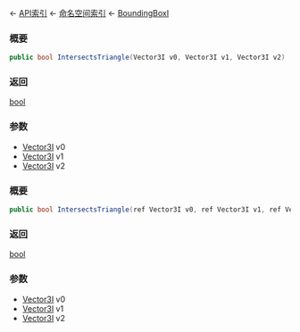 ← [API索引](Api-Index) ← [命名空间索引](Namespace-Index) ← [BoundingBoxI](VRageMath.BoundingBoxI)

### 概要

```csharp
public bool IntersectsTriangle(Vector3I v0, Vector3I v1, Vector3I v2)
```



### 返回

[bool](https://docs.microsoft.com/en-us/dotnet/api/System.Boolean?view=netframework-4.6)



### 参数

* [Vector3I](VRageMath.Vector3I) v0
* [Vector3I](VRageMath.Vector3I) v1
* [Vector3I](VRageMath.Vector3I) v2
### 概要

```csharp
public bool IntersectsTriangle(ref Vector3I v0, ref Vector3I v1, ref Vector3I v2)
```



### 返回

[bool](https://docs.microsoft.com/en-us/dotnet/api/System.Boolean?view=netframework-4.6)



### 参数

* [Vector3I](VRageMath.Vector3I) v0
* [Vector3I](VRageMath.Vector3I) v1
* [Vector3I](VRageMath.Vector3I) v2
